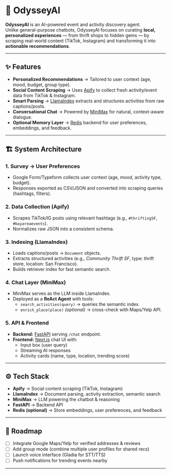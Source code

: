 # 🚀 OdysseyAI

**OdysseyAI** is an AI-powered event and activity discovery agent.  
Unlike general-purpose chatbots, OdysseyAI focuses on curating **local, personalized experiences** — from thrift shops to hidden gems — by scraping real-world content (TikTok, Instagram) and transforming it into **actionable recommendations**.

---

## ✨ Features
- **Personalized Recommendations** → Tailored to user context (age, mood, budget, group type).  
- **Social Content Scraping** → Uses [Apify](https://apify.com) to collect fresh activity/event data from TikTok & Instagram.  
- **Smart Parsing** → [LlamaIndex](https://docs.llamaindex.ai) extracts and structures activities from raw captions/posts.  
- **Conversational Chat** → Powered by [MiniMax](https://agent.minimax.io/) for natural, context-aware dialogue.  
- **Optional Memory Layer** → [Redis](https://redis.io/) backend for user preferences, embeddings, and feedback.  

---

## 🏗 System Architecture


### 1. Survey → User Preferences
- Google Form/Typeform collects user context (age, mood, activity type, budget).  
- Responses exported as CSV/JSON and converted into scraping queries (hashtags, filters).  

### 2. Data Collection (Apify)
- Scrapes TikTok/IG posts using relevant hashtags (e.g., `#thriftingSF`, `#bayareaevents`).  
- Normalizes raw JSON into a consistent schema.  

### 3. Indexing (LlamaIndex)
- Loads captions/posts → `Document` objects.  
- Extracts structured activities (e.g., *Community Thrift SF*, type: thrift store, location: San Francisco).  
- Builds retriever index for fast semantic search.  

### 4. Chat Layer (MiniMax)
- MiniMax serves as the LLM inside LlamaIndex.  
- Deployed as a **ReAct Agent** with tools:
  - `search_activities(query)` → queries the semantic index.  
  - `enrich_place(place)` *(optional)* → cross-check with Maps/Yelp API.  

### 5. API & Frontend
- **Backend:** [FastAPI](https://fastapi.tiangolo.com/) serving `/chat` endpoint.  
- **Frontend:** [Next.js](https://nextjs.org/) chat UI with:
  - Input box (user query)  
  - Streaming AI responses  
  - Activity cards (name, type, location, trending score)  

---

## ⚙️ Tech Stack
- **Apify** → Social content scraping (TikTok, Instagram)  
- **LlamaIndex** → Document parsing, activity extraction, semantic search  
- **MiniMax** → LLM powering the chatbot & reasoning  
- **FastAPI** → Backend API  
- **Redis (optional)** → Store embeddings, user preferences, and feedback  

---

## 🔮 Roadmap
- [ ] Integrate Google Maps/Yelp for verified addresses & reviews  
- [ ] Add group mode (combine multiple user profiles for shared recs)  
- [ ] Launch voice interface (Gladia for STT/TTS)  
- [ ] Push notifications for trending events nearby  

---
